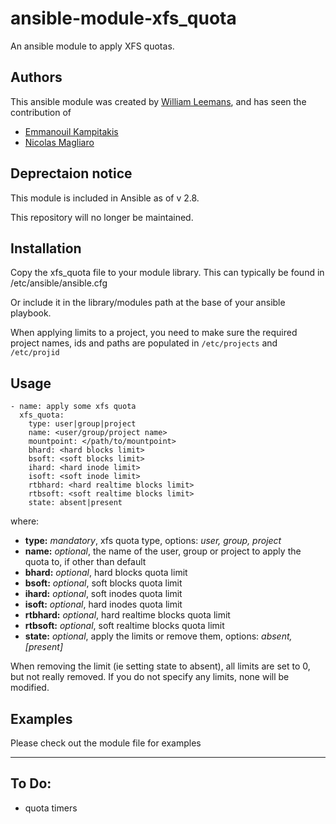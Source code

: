 # ansible-module-xfs_quota

An ansible module to apply XFS quotas.

## Authors
This ansible module was created by [William Leemans](https://github.com/bushvin), and has seen the contribution of 

- [Emmanouil Kampitakis](https://github.com/madonius)
- [Nicolas Magliaro](https://github.com/nicomagliaro)

## Deprectaion notice

This module is included in Ansible as of v 2.8.

This repository will no longer be maintained.

## Installation

Copy the xfs_quota file to your module library. This can typically be found in /etc/ansible/ansible.cfg

Or include it in the library/modules path at the base of your ansible playbook.

When applying limits to a project, you need to make sure the required project names, ids and paths are populated in `/etc/projects` and `/etc/projid`

## Usage
    - name: apply some xfs quota
      xfs_quota:
        type: user|group|project
        name: <user/group/project name>
        mountpoint: </path/to/mountpoint>
        bhard: <hard blocks limit>
        bsoft: <soft blocks limit>
        ihard: <hard inode limit>
        isoft: <soft inode limit>
        rtbhard: <hard realtime blocks limit>
        rtbsoft: <soft realtime blocks limit>
        state: absent|present

where:

- **type:** *mandatory*, xfs quota type, options: *user, group, project*
- **name:** *optional*, the name of the user, group or project to apply the quota to, if other than default
- **bhard:** *optional*, hard blocks quota limit
- **bsoft:** *optional*, soft blocks quota limit
- **ihard:** *optional*, soft inodes quota limit
- **isoft:** *optional*, hard inodes quota limit
- **rtbhard:** *optional*, hard realtime blocks quota limit
- **rtbsoft:** *optional*, soft realtime blocks quota limit
- **state:** *optional*, apply the limits or remove them, options: *absent, [present]*

When removing the limit (ie setting state to absent), all limits are set to 0, but not really removed. If you do not specify any limits, none will be modified.

## Examples

Please check out the module file for examples

---
## To Do:
- quota timers

